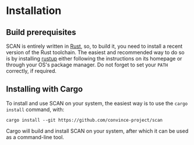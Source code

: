 # Installation

## Build prerequisites

SCAN is entirely written in [Rust](https://www.rust-lang.org/),
so, to build it, you need to install a recent version of the Rust toolchain.
The easiest and recommended way to do so is by installing [rustup](https://rustup.rs/)
either following the instructions on its homepage or through your OS's package manager.
Do not forget to set your `PATH` correctly, if required.

## Installing with Cargo

To install and use SCAN on your system,
the easiest way is to use the `cargo install` command, with:

```
cargo install --git https://github.com/convince-project/scan
```

Cargo will build and install SCAN on your system,
after which it can be used as a command-line tool.
